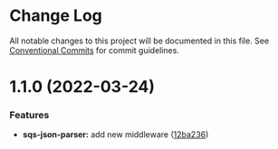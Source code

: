 # Change Log

All notable changes to this project will be documented in this file.
See [Conventional Commits](https://conventionalcommits.org) for commit guidelines.

# 1.1.0 (2022-03-24)


### Features

* **sqs-json-parser:** add new middleware ([12ba236](https://github.com/tnotifier/lamware/commit/12ba2362e0527c3faad031b9f3b87cdd6e11db2c))
